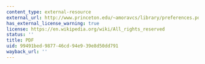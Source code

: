 ```yaml
---
content_type: external-resource
external_url: http://www.princeton.edu/~amoravcs/library/preferences.pdf
has_external_license_warning: true
license: https://en.wikipedia.org/wiki/All_rights_reserved
status: ''
title: PDF
uid: 99491bed-9877-46cd-94e9-39e8d50dd791
wayback_url: ''
---
```

